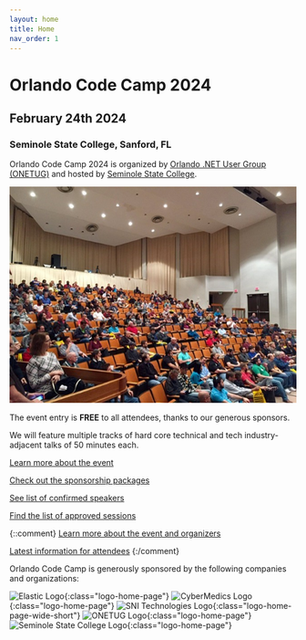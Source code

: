 ```yaml
---
layout: home
title: Home
nav_order: 1
---
```


# Orlando Code Camp 2024

## February 24th 2024

### Seminole State College, Sanford, FL

<p />

Orlando Code Camp 2024 is organized by [Orlando .NET User Group (ONETUG)](https://onetug.net) and hosted by [Seminole State College](https://www.seminolestate.edu/).

<p />

![Orlando CC Keynote](./img/photos/occ-keynote.jpg "Orlando CC KeyNote")

<p />

The event entry is **FREE** to all attendees, thanks to our generous sponsors.

We will feature multiple tracks of hard core technical and tech industry-adjacent talks of 50 minutes each.

[Learn more about the event](/location)

[Check out the sponsorship packages](/sponsors)

[See list of confirmed speakers](/speakers)

[Find the list of approved sessions](/sessions)

{::comment}
[Learn more about the event and organizers](/about)

[Latest information for attendees](/attendees)
{:/comment}

Orlando Code Camp is generously sponsored by the following companies and organizations:

![Elastic Logo](./../img/sponsors/Elastic.png "Elastic"){:class="logo-home-page"}
![CyberMedics Logo](./../img/sponsors/CyberMedics.png "CyberMedics"){:class="logo-home-page"}
![SNI Technologies Logo](./../img/sponsors/SNI-Technology.png "SNI Technology"){:class="logo-home-page-wide-short"}
![ONETUG Logo](./../img/sponsors/ONETUG.jpg "Orlando .NET User Group"){:class="logo-home-page"}
![Seminole State College Logo](./../img/sponsors/Seminole-State.png "Seminole State College"){:class="logo-home-page"}
